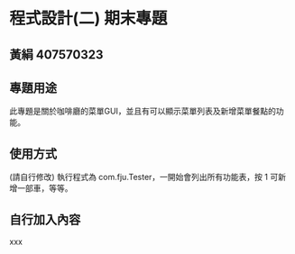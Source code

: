 # 程式設計(二) 期末專題
## 黃絹 407570323

## 專題用途
此專題是關於咖啡廳的菜單GUI，並且有可以顯示菜單列表及新增菜單餐點的功能。

## 使用方式
(請自行修改) 執行程式為 com.fju.Tester，一開始會列出所有功能表，按 1 可新增一部車，等等。

## 自行加入內容
xxx